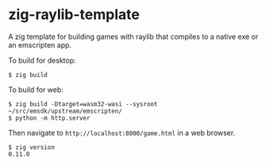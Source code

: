 # zig-raylib-template

A zig template for building games with raylib that compiles to a native exe or an emscripten app.

To build for desktop:

    $ zig build

To build for web:

    $ zig build -Dtarget=wasm32-wasi --sysroot ~/src/emsdk/upstream/emscripten/
    $ python -m http.server

Then navigate to `http://localhost:8000/game.html` in a web browser.

```
$ zig version
0.11.0
```
